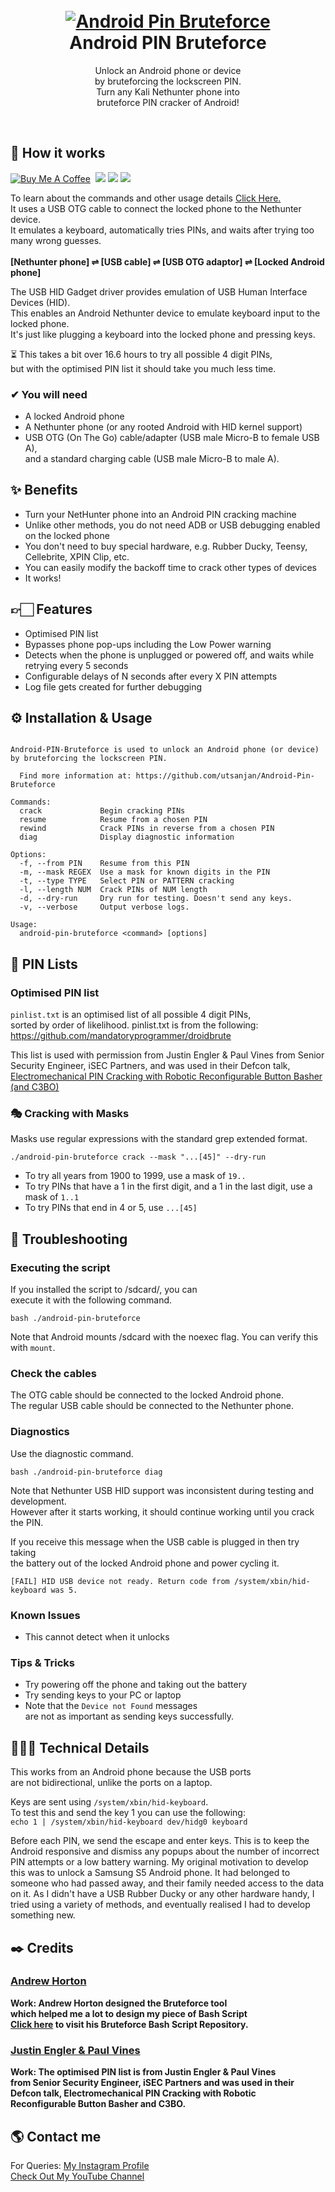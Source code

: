 <h1 align="center">
  <br>
  <a href="https://github.com/utsanjan/Android-Pin-Bruteforce/">
  <img src="https://1.bp.blogspot.com/-44v0nOnyEcI/YEHLlPVW9uI/AAAAAAAAbf8/s76TUfyZW7UE-MOdJwK2is5KRZLtbU5oQCLcBGAsYHQ/s200/imageonline-co-hueshifted%2B%25281%2529.png"
  alt="Android Pin Bruteforce">
  </a><br>
  Android PIN Bruteforce
  <br>
</h1>
<p align="center">Unlock an Android phone or device<br>by bruteforcing the lockscreen PIN.
<br>Turn any Kali Nethunter phone into<br>bruteforce PIN cracker of Android!</p> <br>

## 🧭 How it works
 
[![Buy Me A Coffee](https://img.shields.io/open-vsx/stars/redhat/java?color=D8B024&label=buy%20me%20a%20coffee&style=plastic)](https://www.buymeacoffee.com/utsanjan)‎ ‎
[![](https://img.shields.io/github/languages/count/utsanjan/Android-Pin-Bruteforce?style=plastic)](https://github.com/utsanjan/Android-Pin-Bruteforce/search?l=shell)‎ ‎
[![](https://img.shields.io/github/license/utsanjan/Android-Pin-Bruteforce?logoColor=red&style=plastic)](https://github.com/utsanjan/Android-Pin-Bruteforce/blob/main/LICENSE)‎ ‎
[![](https://img.shields.io/github/languages/top/utsanjan/Android-Pin-Bruteforce?color=light%20green&style=plastic)](https://github.com/utsanjan/Android-Pin-Bruteforce)‎ ‎

To learn about the commands and other usage details [Click Here.](https://github.com/utsanjan/Android-Pin-Bruteforce#-installation--usage)
<br>It uses a USB OTG cable to connect the locked phone to the Nethunter device.
<br>It emulates a keyboard, automatically tries PINs, and waits after trying too many wrong guesses.
<br><br>
**[Nethunter phone] ⇌ [USB cable] ⇌ [USB OTG adaptor] ⇌ [Locked Android phone]**

The USB HID Gadget driver provides emulation of USB Human Interface Devices (HID).
<br>This enables an Android Nethunter device to emulate keyboard input to the locked phone.
<br>It's just like plugging a keyboard into the locked phone and pressing keys.

⏳ This takes a bit over 16.6 hours to try all possible 4 digit PINs,<br>
but with the optimised PIN list it should take you much less time.

### ✔ You will need

- A locked Android phone
- A Nethunter phone (or any rooted Android with HID kernel support)
- USB OTG (On The Go) cable/adapter (USB male Micro-B to female USB A),<br>
and a standard charging cable (USB male Micro-B to male A).

## ✨ Benefits

- Turn your NetHunter phone into an Android PIN cracking machine
- Unlike other methods, you do not need ADB or USB debugging enabled on the locked phone
- You don't need to buy special hardware, e.g. Rubber Ducky, Teensy, Cellebrite, XPIN Clip, etc.
- You can easily modify the backoff time to crack other types of devices
- It works!

## 👉🏻 Features

- Optimised PIN list
- Bypasses phone pop-ups including the Low Power warning
- Detects when the phone is unplugged or powered off, and waits while retrying every 5 seconds
- Configurable delays of N seconds after every X PIN attempts
- Log file gets created for further debugging

## ⚙ Installation & Usage

```

Android-PIN-Bruteforce is used to unlock an Android phone (or device) by bruteforcing the lockscreen PIN.

  Find more information at: https://github.com/utsanjan/Android-Pin-Bruteforce

Commands:
  crack             Begin cracking PINs
  resume            Resume from a chosen PIN
  rewind            Crack PINs in reverse from a chosen PIN
  diag              Display diagnostic information

Options:
  -f, --from PIN    Resume from this PIN
  -m, --mask REGEX  Use a mask for known digits in the PIN
  -t, --type TYPE   Select PIN or PATTERN cracking
  -l, --length NUM  Crack PINs of NUM length
  -d, --dry-run     Dry run for testing. Doesn't send any keys.
  -v, --verbose     Output verbose logs.

Usage:
  android-pin-bruteforce <command> [options]
```

## 📌 PIN Lists

### Optimised PIN list

`pinlist.txt` is an optimised list of all possible 4 digit PINs,<br>
sorted by order of likelihood. pinlist.txt is from the following:<br>
https://github.com/mandatoryprogrammer/droidbrute

This list is used with permission from Justin Engler & Paul Vines from Senior Security Engineer, iSEC Partners,
and was used in their Defcon talk, [Electromechanical PIN Cracking with Robotic Reconfigurable Button Basher (and C3BO)](https://www.defcon.org/html/defcon-21/dc-21-speakers.html#Engler)

### 🎭 Cracking with Masks

Masks use regular expressions with the standard grep extended format.

`./android-pin-bruteforce crack --mask "...[45]" --dry-run`

- To try all years from 1900 to 1999, use a mask of `19..`
- To try PINs that have a 1 in the first digit, and a 1 in the last digit, use a mask of `1..1`
- To try PINs that end in 4 or 5, use `...[45]`


## 🙁 Troubleshooting

### Executing the script

If you installed the script to /sdcard/, you can
<br>execute it with the following command.

```bash ./android-pin-bruteforce``` 

Note that Android mounts /sdcard with the noexec flag. You can verify this with ```mount```.

### Check the cables

The OTG cable should be connected to the locked Android phone.
<br>The regular USB cable should be connected to the Nethunter phone.

### Diagnostics

Use the diagnostic command.

```bash ./android-pin-bruteforce diag```

Note that Nethunter USB HID support was inconsistent during testing and development.<br>
However after it starts working, it should continue working until you crack the PIN.

If you receive this message when the USB cable is plugged in then try taking<br>
the battery out of the locked Android phone and power cycling it.

```[FAIL] HID USB device not ready. Return code from /system/xbin/hid-keyboard was 5.```

### Known Issues
- This cannot detect when it unlocks

### Tips & Tricks

- Try powering off the phone and taking out the battery
- Try sending keys to your PC or laptop
- Note that the ```Device not Found``` messages<br>
are not as important as sending keys successfully.

## 🧑🏻‍💻 Technical Details

This works from an Android phone because the USB ports<br>
are not bidirectional, unlike the ports on a laptop.

Keys are sent using `/system/xbin/hid-keyboard`. <br>
To test this and send the key 1 you can use the following: <br>
`echo 1 | /system/xbin/hid-keyboard dev/hidg0 keyboard`

Before each PIN, we send the escape and enter keys. This is to keep the Android responsive and dismiss any popups about the number of incorrect PIN attempts or a low battery warning. My original motivation to develop this was to unlock a Samsung S5 Android phone. It had belonged to someone who had passed away, and their family needed access to the data on it. As I didn't have a USB Rubber Ducky or any other hardware handy, I tried using a variety of methods, and eventually realised I had to develop something new.

## ✒️ Credits 
### [Andrew Horton](https://github.com/urbanadventurer)<br>
**Work: Andrew Horton designed the Bruteforce tool<br>
which helped me a lot to design my piece of Bash Script**<br>
**[Click here](https://github.com/urbanadventurer/Android-PIN-Bruteforce)  to visit his Bruteforce Bash Script Repository.**<br>

### [Justin Engler & Paul Vines](https://defcon.org/html/defcon-21/dc-21-speakers.html#Engler)<br>
**Work: The optimised PIN list is from Justin Engler & Paul Vines<br>
from Senior Security Engineer, iSEC Partners and was used in their<br>
Defcon talk, Electromechanical PIN Cracking with Robotic <br>
Reconfigurable Button Basher and C3BO.**<br>

## 🌎 Contact me  

For Queries: [My Instagram Profile](https://www.instagram.com/utsanjan/)  
[Check Out My YouTube Channel](https://www.youtube.com/DopeSatan)
 
